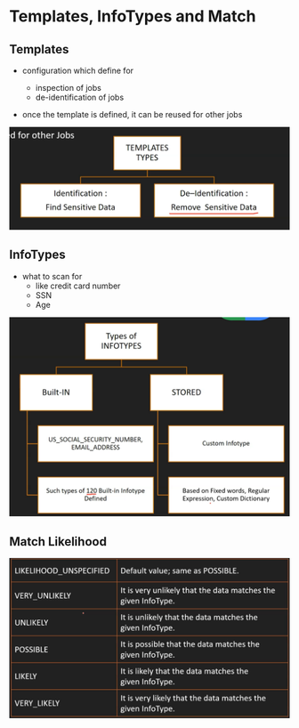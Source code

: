 
# Templates, InfoTypes and Match

## Templates

  - configuration which define for
    * inspection of jobs
    * de-identification of jobs

  - once the template is defined, it can be reused for other jobs

  ![alt text](templates.png "Templates")

## InfoTypes

  - what to scan for
    * like credit card number
    * SSN
    * Age

  ![alt text](infotypes.png "InfoTypes")

## Match Likelihood

  ![alt text](match-likelihood.png "Match Likelihood")
